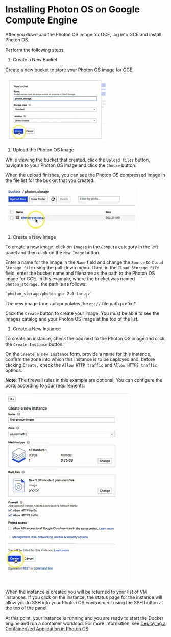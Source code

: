 # Installing Photon OS on Google Compute Engine

After you download the Photon OS image for GCE, log into GCE and install Photon OS. 

Perform the following steps:

1. Create a New Bucket

Create a new bucket to store your Photon OS image for GCE.

![gce1](images/gce1.jpg)

1. Upload the Photon OS Image

While viewing the bucket that created, click the `Upload files` button, navigate to your Photon OS image and click the `Choose` button. 

When the upload finishes, you can see the Photon OS compressed image in the file list for the bucket that you created.

![gce2](images/gce2.jpg)

1. Create a New Image

To create a new image, click on `Images` in the `Compute` category in the left panel and then click on the `New Image` button. 

Enter a name for the image in the `Name` field and change the `Source` to `Cloud Storage file` using the pull-down menu. Then, in the `Cloud Storage file` field, enter the bucket name and filename as the path to the Photon OS image for GCE. In this example, where the bucket was named `photon_storage,` the path is as follows:
 
	`photon_storage/photon-gce-2.0-tar.gz`

The new image form autopopulates the `gs://` file path prefix.*

Click the `Create` button to create your image. You must be able to see the Images catalog and your Photon OS image at the top of the list. 

1. Create a New Instance

To create an instance, check the box next to the Photon OS image and click the `Create Instance` button. 

On the `Create a new instance` form, provide a name for this instance, confirm the zone into which this instance is to be deployed and, before clicking `Create,` check the `Allow HTTP traffic` and `Allow HTTPS traffic` options. 

**Note**: The firewall rules in this example are optional. You can configure the ports according to your requirements. 

![gce4](images/gce4.jpg)

When the instance is created you will be returned to your list of VM instances. If you click on the instance, the status page for the instance will allow you to SSH into your Photon OS environment using the SSH button at the top of the panel. 

At this point, your instance is running and you are ready to start the Docker engine and run a container workload. For more information, see [Deploying a Containerized Application in Photon OS](deploying-a-containerized-application-in-photon-os.md).
